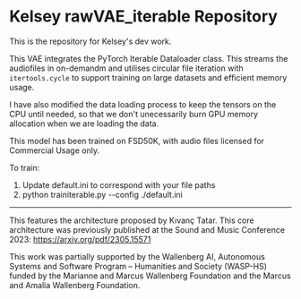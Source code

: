 # Kelsey rawVAE_iterable Repository


This is the repository for Kelsey's dev work.

This VAE integrates the PyTorch Iterable Dataloader class. This streams the audiofiles in on-demandm and utilises circular file iteration with `itertools.cycle` to support training on large datasets and efficient memory usage.

I have also modified the data loading process to keep the tensors on the CPU until needed, so that we don't unecessarily burn GPU memory allocation when we are loading the data.

This model has been trained on FSD50K, with audio files licensed for Commercial Usage only.

To train:

1. Update default.ini to correspond with your file paths
2. python trainiterable.py --config ./default.ini

---------------------------------------------------------------------------------------------------------
This features the architecture proposed by Kıvanç Tatar. This core architecture was previously published at the Sound and Music Conference 2023: https://arxiv.org/pdf/2305.15571

This work was partially supported by the Wallenberg AI, Autonomous Systems and Software Program – Humanities and Society (WASP-HS) funded by the Marianne and Marcus Wallenberg Foundation and the Marcus and Amalia Wallenberg Foundation.